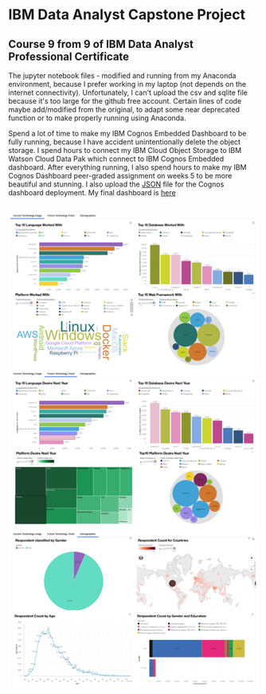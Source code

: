 # IBM Data Analyst Capstone Project
## Course 9 from 9 of IBM Data Analyst Professional Certificate
<p>The jupyter notebook files - modified and running from my Anaconda environment, because I prefer working in my laptop (not depends on the internet connectivity). Unfortunately, I can't upload the csv and sqlite file because it's too large for the github free account. Certain lines of code maybe add/modified from the original, to adapt some near deprecated function or to make properly running using Anaconda.</p>
<p>Spend a lot of time to make my IBM Cognos Embedded Dashboard to be fully running, because I have accident unintentionally delete the object storage. I spend hours to connect my IBM Cloud Object Storage to IBM Watson Cloud Data Pak which connect to IBM Cognos Embedded dashboard. After everything running, I also spend hours to make my IBM Cognos Dashboard peer-graded assignment on weeks 5 to be more beautiful and stunning. I also upload the <a href="ibm data analyst c9w5.json">JSON</a> file for the Cognos dashboard deployment. My final dashboard is <a href="https://eu-gb.dataplatform.cloud.ibm.com/dashboards/9af46cf1-0425-42e6-8cb5-abcad107a1d7/view/5128e138318c1fcd55b2d4e4079e2a017b352d58e0bbd603d5d47b4909357997f33a47c5c8794b0fdb160d35faee115a9c">here</a></p>
<br><img src="w5-1.png" alt="">
<br><img src="w5-2.png" alt="">
<br><img src="w5-3.png" alt="">
